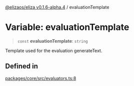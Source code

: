 [@elizaos/eliza v0.1.6-alpha.4](../index.md) / evaluationTemplate

# Variable: evaluationTemplate

> `const` **evaluationTemplate**: `string`

Template used for the evaluation generateText.

## Defined in

[packages/core/src/evaluators.ts:8](https://github.com/elizaos/eliza/blob/main/packages/core/src/evaluators.ts#L8)

